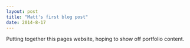 ```yaml
---
layout: post
title: "Matt's first blog post"
date: 2014-8-17
---
```


Putting together this pages website, hoping to show off portfolio content.
